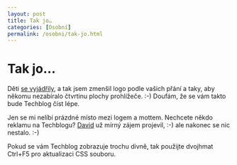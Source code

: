 ```yaml
---
layout: post
title: Tak jo…
categories: [Osobní]
permalink: /osobni/tak-jo.html
---
```

# Tak jo…

Děti [se vyjádřily](http://sweb.cz/techblog/2003-07.html#021347), a tak jsem zmenšil logo podle vašich přání a taky, aby někomu nezabíralo čtvrtinu plochy prohlížeče. :-) Doufám, že se vám takto bude Techblog číst lépe.

Jen se mi nelíbí prázdné místo mezi logem a mottem. Nechcete někdo reklamu na Techblogu? [David](http://denicek.net/) už mírný zájem projevil, :-) ale nakonec se nic nestalo. :-)

Pokud se vám Techblog zobrazuje trochu divně, tak použijte dvojhmat Ctrl+F5 pro aktualizaci CSS souboru.

